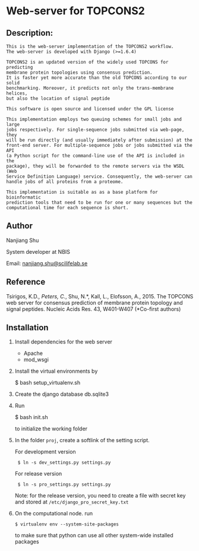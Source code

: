 # Web-server for TOPCONS2

## Description:
    This is the web-server implementation of the TOPCONS2 workflow.
    The web-server is developed with Django (>=1.6.4)

    TOPCONS2 is an updated version of the widely used TOPCONS for predicting
    membrane protein topologies using consensus prediction.
    It is faster yet more accurate than the old TOPCONS according to our solid
    benchmarking. Moreover, it predicts not only the trans-membrane helices,
    but also the location of signal peptide

    This software is open source and licensed under the GPL license

    This implementation employs two queuing schemes for small jobs and large
    jobs respectively. For single-sequence jobs submitted via web-page, they
    will be run directly (and usually immediately after submission) at the
    front-end server. For multiple-sequence jobs or jobs submitted via the API
    (a Python script for the command-line use of the API is included in the
    package), they will be forwarded to the remote servers via the WSDL (Web
    Service Definition Language) service. Consequently, the web-server can
    handle jobs of all proteins from a proteome. 

    This implementation is suitable as as a base platform for bioinformatic
    prediction tools that need to be run for one or many sequences but the
    computational time for each sequence is short.

## Author
Nanjiang Shu

System developer at NBIS

Email: nanjiang.shu@scilifelab.se

## Reference
Tsirigos, K.D.*, Peters, C.*, Shu, N.*, Kall, L., Elofsson, A., 2015. The TOPCONS
web server for consensus prediction of membrane protein topology and signal
peptides. Nucleic Acids Res. 43, W401-W407 (*Co-first authors)

## Installation

1. Install dependencies for the web server
    * Apache
    * mod\_wsgi

2. Install the virtual environments by 

    $ bash setup_virtualenv.sh

3. Create the django database db.sqlite3

4. Run 

    $ bash init.sh

    to initialize the working folder

5. In the folder `proj`, create a softlink of the setting script.

    For development version

        $ ln -s dev_settings.py settings.py

    For release version

        $ ln -s pro_settings.py settings.py

    Note: for the release version, you need to create a file with secret key
    and stored at `/etc/django_pro_secret_key.txt`

6.  On the computational node. run 

        $ virtualenv env --system-site-packages

    to make sure that python can use all other system-wide installed packages

